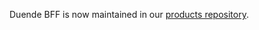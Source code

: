 Duende BFF is now maintained in our [products repository](https://github.com/DuendeSoftware/products).
